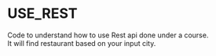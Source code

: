 # USE_REST
Code to understand how to use Rest api done under a course.<br>
It will find restaurant based on your input city.
